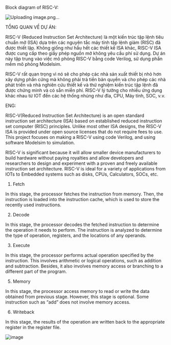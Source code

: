 Block diagram of RISC-V:

![Uploading image.png…]()


                              
TỔNG QUAN VỀ DỰ ÁN:

RISC-V (Reduced Instruction Set Architecture) là một kiến trúc tập lệnh tiêu chuẩn mở (ISA) dựa trên các nguyên tắc máy tính tập lệnh giảm (RISC) đã được thiết lập. Không giống như hầu hết các thiết kế ISA khác, RISC-V ISA được cung cấp theo giấy phép nguồn mở không yêu cầu phí sử dụng. Dự án này tập trung vào việc mô phỏng RISC-V bằng code Verilog, sử dụng phần mềm mô phỏng Modelsim.

RISC-V rất quan trọng vì nó sẽ cho phép các nhà sản xuất thiết bị nhỏ hơn xây dựng phần cứng mà không phải trả tiền bản quyền và cho phép các nhà phát triển và nhà nghiên cứu thiết kế và thử nghiệm kiến trúc tập lệnh đã được chứng minh và có sẵn miễn phí. RISC-V lý tưởng cho nhiều ứng dụng khác nhau từ IOT đến các hệ thống nhúng như đĩa, CPU, Máy tính, SOC, v.v.

ENG:

RISC-V(Reduced Instruction Set Architecture) is an open standard instruction set architecture (ISA) based on established reduced instruction set computer (RISC) principles. Unlike most other ISA designs, the RISC-V ISA is provided under open source licenses that do not require fees to use. This project focuses on making a RISC-V using code Verilog, and using software Modelsim to simulation.

RISC-V is significant because it will allow smaller device manufacturers to build hardware without paying royalties and allow developers and researchers to design and experiment with a proven and freely available instruction set architecture. RISC-V is ideal for a variety of applications from IOTs to Embedded systems such as disks, CPUs, Calculators, SOCs, etc.


1. Fetch
   
In this stage, the processor fetches the instruction from memory. Then, the
instruction is loaded into the instruction cache, which is used to store the
recently used instructions.

2. Decode

In this stage, the processor decodes the fetched instruction to determine the
operation it needs to perform. The instruction is analyzed to determine the
type of operation, registers, and the locations of any operands.

3. Execute

In this stage, the processor performs actual operation specified by the
instruction. This involves arithmetic or logical operations, such as addition
and subtraction. Besides, it also involves memory access or branching to a
different part of the program.

5. Memory
   
In this stage, the processor access memory to read or write the data obtained
from previous stage. However, this stage is optional. Some instruction such
as “add” does not involve memory access.

6. Writeback
   
In this stage, the results of the operation are written back to the appropriate
register in the register file. 

![image](https://github.com/AnhDuy0106/RISC-V/assets/126902854/e32975e6-51d5-4d0d-bb05-03b4470eac76)

